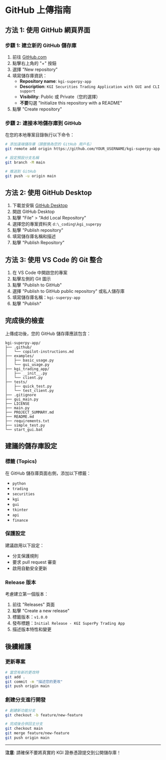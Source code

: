 # GitHub 上傳指南

## 方法 1: 使用 GitHub 網頁界面

### 步驟 1: 建立新的 GitHub 儲存庫
1. 前往 [GitHub.com](https://github.com)
2. 點擊右上角的 "+" 按鈕
3. 選擇 "New repository"
4. 填寫儲存庫資訊：
   - **Repository name**: `kgi-superpy-app`
   - **Description**: `KGI Securities Trading Application with GUI and CLI support`
   - **Visibility**: Public 或 Private（您的選擇）
   - **不要**勾選 "Initialize this repository with a README"
5. 點擊 "Create repository"

### 步驟 2: 連接本地儲存庫到 GitHub
在您的本地專案目錄執行以下命令：

```bash
# 添加遠端儲存庫（請替換為您的 GitHub 用戶名）
git remote add origin https://github.com/YOUR_USERNAME/kgi-superpy-app.git

# 設定預設分支名稱
git branch -M main

# 推送到 GitHub
git push -u origin main
```

## 方法 2: 使用 GitHub Desktop

1. 下載並安裝 [GitHub Desktop](https://desktop.github.com/)
2. 開啟 GitHub Desktop
3. 點擊 "File" > "Add Local Repository"
4. 選擇您的專案資料夾 `d:\_coding\kgi_superpy`
5. 點擊 "Publish repository"
6. 填寫儲存庫名稱和描述
7. 點擊 "Publish Repository"

## 方法 3: 使用 VS Code 的 Git 整合

1. 在 VS Code 中開啟您的專案
2. 點擊左側的 Git 圖示
3. 點擊 "Publish to GitHub"
4. 選擇 "Publish to GitHub public repository" 或私人儲存庫
5. 填寫儲存庫名稱：`kgi-superpy-app`
6. 點擊 "Publish"

## 完成後的檢查

上傳成功後，您的 GitHub 儲存庫應該包含：

```
kgi-superpy-app/
├── .github/
│   └── copilot-instructions.md
├── examples/
│   ├── basic_usage.py
│   └── gui_usage.py
├── kgi_trading_app/
│   ├── __init__.py
│   └── client.py
├── tests/
│   ├── quick_test.py
│   └── test_client.py
├── .gitignore
├── gui_main.py
├── LICENSE
├── main.py
├── PROJECT_SUMMARY.md
├── README.md
├── requirements.txt
├── simple_test.py
└── start_gui.bat
```

## 建議的儲存庫設定

### 標籤 (Topics)
在 GitHub 儲存庫頁面右側，添加以下標籤：
- `python`
- `trading`
- `securities`
- `kgi`
- `gui`
- `tkinter`
- `api`
- `finance`

### 保護設定
建議啟用以下設定：
- 分支保護規則
- 要求 pull request 審查
- 啟用自動安全更新

### Release 版本
考慮建立第一個版本：
1. 前往 "Releases" 頁面
2. 點擊 "Create a new release"
3. 標籤版本：`v1.0.0`
4. 發布標題：`Initial Release - KGI SuperPy Trading App`
5. 描述版本特性和變更

## 後續維護

### 更新專案
```bash
# 當您有新的更改時
git add .
git commit -m "描述您的更改"
git push origin main
```

### 創建分支進行開發
```bash
# 創建新功能分支
git checkout -b feature/new-feature

# 完成後合併回主分支
git checkout main
git merge feature/new-feature
git push origin main
```

---

**注意**: 請確保不要將真實的 KGI 證券憑證提交到公開儲存庫！
